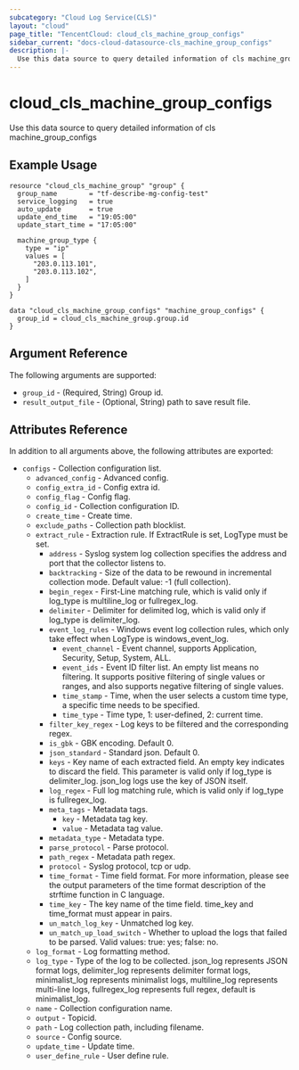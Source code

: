 ```yaml
---
subcategory: "Cloud Log Service(CLS)"
layout: "cloud"
page_title: "TencentCloud: cloud_cls_machine_group_configs"
sidebar_current: "docs-cloud-datasource-cls_machine_group_configs"
description: |-
  Use this data source to query detailed information of cls machine_group_configs
---
```


# cloud_cls_machine_group_configs

Use this data source to query detailed information of cls machine_group_configs

## Example Usage

```hcl
resource "cloud_cls_machine_group" "group" {
  group_name        = "tf-describe-mg-config-test"
  service_logging   = true
  auto_update       = true
  update_end_time   = "19:05:00"
  update_start_time = "17:05:00"

  machine_group_type {
    type = "ip"
    values = [
      "203.0.113.101",
      "203.0.113.102",
    ]
  }
}

data "cloud_cls_machine_group_configs" "machine_group_configs" {
  group_id = cloud_cls_machine_group.group.id
}
```

## Argument Reference

The following arguments are supported:

* `group_id` - (Required, String) Group id.
* `result_output_file` - (Optional, String) path to save result file.

## Attributes Reference

In addition to all arguments above, the following attributes are exported:

* `configs` - Collection configuration list.
  * `advanced_config` - Advanced config.
  * `config_extra_id` - Config extra id.
  * `config_flag` - Config flag.
  * `config_id` - Collection configuration ID.
  * `create_time` - Create time.
  * `exclude_paths` - Collection path blocklist.
  * `extract_rule` - Extraction rule. If ExtractRule is set, LogType must be set.
    * `address` - Syslog system log collection specifies the address and port that the collector listens to.
    * `backtracking` - Size of the data to be rewound in incremental collection mode. Default value: -1 (full collection).
    * `begin_regex` - First-Line matching rule, which is valid only if log_type is multiline_log or fullregex_log.
    * `delimiter` - Delimiter for delimited log, which is valid only if log_type is delimiter_log.
    * `event_log_rules` - Windows event log collection rules, which only take effect when LogType is windows_event_log.
      * `event_channel` - Event channel, supports Application, Security, Setup, System, ALL.
      * `event_ids` - Event ID filter list. An empty list means no filtering. It supports positive filtering of single values or ranges, and also supports negative filtering of single values.
      * `time_stamp` - Time, when the user selects a custom time type, a specific time needs to be specified.
      * `time_type` - Time type, 1: user-defined, 2: current time.
    * `filter_key_regex` - Log keys to be filtered and the corresponding regex.
    * `is_gbk` - GBK encoding. Default 0.
    * `json_standard` - Standard json. Default 0.
    * `keys` - Key name of each extracted field. An empty key indicates to discard the field. This parameter is valid only if log_type is delimiter_log. json_log logs use the key of JSON itself.
    * `log_regex` - Full log matching rule, which is valid only if log_type is fullregex_log.
    * `meta_tags` - Metadata tags.
      * `key` - Metadata tag key.
      * `value` - Metadata tag value.
    * `metadata_type` - Metadata type.
    * `parse_protocol` - Parse protocol.
    * `path_regex` - Metadata path regex.
    * `protocol` - Syslog protocol, tcp or udp.
    * `time_format` - Time field format. For more information, please see the output parameters of the time format description of the strftime function in C language.
    * `time_key` - The key name of the time field. time_key and time_format must appear in pairs.
    * `un_match_log_key` - Unmatched log key.
    * `un_match_up_load_switch` - Whether to upload the logs that failed to be parsed. Valid values: true: yes; false: no.
  * `log_format` - Log formatting method.
  * `log_type` - Type of the log to be collected. json_log represents JSON format logs, delimiter_log represents delimiter format logs, minimalist_log represents minimalist logs, multiline_log represents multi-line logs, fullregex_log represents full regex, default is minimalist_log.
  * `name` - Collection configuration name.
  * `output` - Topicid.
  * `path` - Log collection path, including filename.
  * `source` - Config source.
  * `update_time` - Update time.
  * `user_define_rule` - User define rule.


